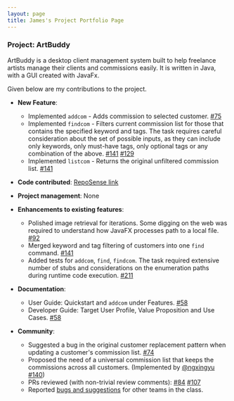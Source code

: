 ```yaml
---
layout: page
title: James's Project Portfolio Page
---
```


### Project: ArtBuddy

ArtBuddy is a desktop client management system built to help freelance artists manage
their clients and commissions easily. It is written in Java, with a GUI created with
JavaFx.

Given below are my contributions to the project.

* **New Feature**:
  * Implemented `addcom` - Adds commission to selected customer. [#75](https://github.com/AY2223S1-CS2103T-W11-3/tp/pull/75)
  * Implemented `findcom` - Filters current commission list for those that contains the specified keyword and tags. The task requires careful consideration about the set of possible inputs, as they can include only keywords, only must-have tags, only optional tags or any combination of the above. [#141](https://github.com/AY2223S1-CS2103T-W11-3/tp/pull/141) [#129](https://github.com/AY2223S1-CS2103T-W11-3/tp/pull/129)
  * Implemented `listcom` - Returns the original unfiltered commission list. [#141](https://github.com/AY2223S1-CS2103T-W11-3/tp/pull/75)


* **Code contributed**: [RepoSense link](https://nus-cs2103-ay2223s1.github.io/tp-dashboard/?search=zlimez)


* **Project management**: None


* **Enhancements to existing features**:
  * Polished image retrieval for iterations. Some digging on the web was required to understand how JavaFX processes path to a local file. [#92](https://github.com/AY2223S1-CS2103T-W11-3/tp/pull/92)
  * Merged keyword and tag filtering of customers into one `find` command. [#141](https://github.com/AY2223S1-CS2103T-W11-3/tp/pull/75)
  * Added tests for `addcom`, `find`, `findcom`. The task required extensive number of stubs and considerations on the enumeration paths during runtime code execution. [#211](https://github.com/AY2223S1-CS2103T-W11-3/tp/pull/211)


* **Documentation**:
  * User Guide: Quickstart and `addcom` under Features. [#58](https://github.com/AY2223S1-CS2103T-W11-3/tp/pull/58)
  * Developer Guide: Target User Profile, Value Proposition and Use Cases. [#58](https://github.com/AY2223S1-CS2103T-W11-3/tp/pull/58)


* **Community**:
  * Suggested a bug in the original customer replacement pattern when updating a customer's commission list. [#74](https://github.com/AY2223S1-CS2103T-W11-3/tp/issues/74)
  * Proposed the need of a universal commission list that keeps the commissions across all customers. (Implemented by [@ngxingyu](https://github.com/ngxingyu) [#140](https://github.com/AY2223S1-CS2103T-W11-3/tp/pull/140))
  * PRs reviewed (with non-trivial review comments): [#84](https://github.com/AY2223S1-CS2103T-W11-3/tp/pull/84) [#107](https://github.com/AY2223S1-CS2103T-W11-3/tp/pull/107)
  * Reported [bugs and suggestions](https://github.com/zlimez/ped/issues) for other teams in the class.

